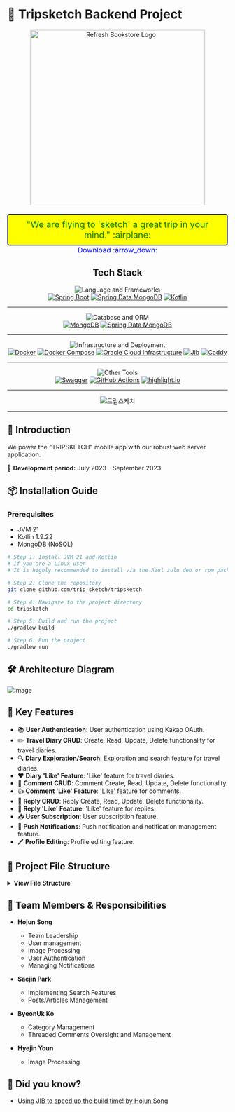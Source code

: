 # 🚀 Tripsketch Backend Project

<div align="center">
  <a href="https://refbook.kro.kr">
    <img src="https://github.com/trip-sketch/.github/assets/51044545/ac005d05-0968-4a77-9874-8e026f36254e" alt="Refresh Bookstore Logo" width="400">
  </a>

  <br>
  <span style="font-size: 20px; color: green; background-color: yellow; padding: 10px; border-radius: 5px; text-decoration: none; border: 2px solid black; display: inline-block; margin-top: 20px;">
    "We are flying to 'sketch' a great trip in your mind." :airplane: 
  </span>
  <br>
  <a href="https://m.onestore.co.kr/mobilepoc/apps/appsDetail.omp?prodId=0000771698" style="font-size: 16px; color: blue; text-decoration: none; margin-top: 10px;">
    Download :arrow_down: 
  </a>
</div>

<div align="center">


## Tech Stack
![Language and Frameworks](https://img.shields.io/badge/-Programming%20Languages%20and%20Frameworks-8A2BE2?style=for-the-badge&logo=appveyor&logoColor=white)<br>
[![Spring Boot](https://img.shields.io/badge/Spring_Boot-6DB33F?style=for-the-badge&logo=springboot&logoColor=white)](https://spring.io/projects/spring-boot)
[![Spring Data MongoDB](https://img.shields.io/badge/Spring_Data_MongoDB-47A248?style=for-the-badge&logo=spring&logoColor=white)](https://spring.io/projects/spring-data-mongodb)
[![Kotlin](https://img.shields.io/badge/Kotlin-7F52FF?style=for-the-badge&logo=kotlin&logoColor=white&labelColor=FF4081)](https://kotlinlang.org/)

<hr>

![Database and ORM](https://img.shields.io/badge/-Database%20and%20ORM-FF4500?style=for-the-badge&logo=mongodb&logoColor=white)<br>
[![MongoDB](https://img.shields.io/badge/MongoDB-47A248?style=for-the-badge&logo=mongodb&logoColor=white)](https://www.mongodb.com/)
[![Spring Data MongoDB](https://img.shields.io/badge/Spring_Data_MongoDB-47A248?style=for-the-badge&logo=spring&logoColor=white)](https://spring.io/projects/spring-data-mongodb)

<hr>

![Infrastructure and Deployment](https://img.shields.io/badge/-Infrastructure%20and%20Deployment-1E90FF?style=for-the-badge&logo=azure-devops&logoColor=white)<br>
[![Docker](https://img.shields.io/badge/Docker-2496ED?style=for-the-badge&logo=docker&logoColor=white)](https://www.docker.com/)
[![Docker Compose](https://img.shields.io/badge/Docker_Compose-2496ED?style=for-the-badge&logo=docker&logoColor=white)](https://docs.docker.com/compose/)
[![Oracle Cloud Infrastructure](https://img.shields.io/badge/Oracle_Cloud_Infrastructure-F80000?style=for-the-badge&logo=oracle&logoColor=white)](https://www.oracle.com/cloud/)
[![Jib](https://img.shields.io/badge/Jib-4285F4?style=for-the-badge&logo=google-container-optimized-os&logoColor=white)](https://github.com/GoogleContainerTools/jib)
[![Caddy](https://img.shields.io/badge/Caddy-00ADD8?style=for-the-badge&logo=caddy&logoColor=white)](https://caddyserver.com/)

<hr>

![Other Tools](https://img.shields.io/badge/-Other%20Tools-32CD32?style=for-the-badge&logo=nuget&logoColor=white)<br>
[![Swagger](https://img.shields.io/badge/Swagger-85EA2D?style=for-the-badge&logo=swagger&logoColor=white)](https://swagger.io/)
[![GitHub Actions](https://img.shields.io/badge/GitHub_Actions-2088FF?style=for-the-badge&logo=githubactions&logoColor=white)](https://github.com/features/actions)
[![highlight.io](https://img.shields.io/badge/highlight.io-9F9F9F?style=for-the-badge&logo=highlightdotio&logoColor=white)](https://highlight.io/)

<hr>

![트립스케치](https://github.com/seoyeon-00/tripsketch/assets/110542210/bb42bf65-9123-47aa-8f33-d1bd115f343d)

<hr>

<div align="left">

## 📜 Introduction

We power the "TRIPSKETCH" mobile app with our robust web server application.

📅 **Development period:** July 2023 - September 2023

## 📦 Installation Guide

### Prerequisites

- JVM 21
- Kotlin 1.9.22
- MongoDB (NoSQL)

```bash
# Step 1: Install JVM 21 and Kotlin
# If you are a Linux user
# It is highly recommended to install via the Azul zulu deb or rpm package manager

# Step 2: Clone the repository
git clone github.com/trip-sketch/tripsketch

# Step 4: Navigate to the project directory
cd tripsketch

# Step 5: Build and run the project
./gradlew build

# Step 6: Run the project
./gradlew run
```

## 🛠 Architecture Diagram
![image](https://github.com/trip-sketch/tripsketch/assets/51044545/799eccc7-6aa1-46fc-9fc1-e41cfe20cc24)

## 🌟 Key Features

- 📚 **User Authentication**: User authentication using Kakao OAuth.
- ✏️ **Travel Diary CRUD**: Create, Read, Update, Delete functionality for travel diaries.
- 🔍 **Diary Exploration/Search**: Exploration and search feature for travel diaries.
- ❤️ **Diary 'Like' Feature**: 'Like' feature for travel diaries.
- 💬 **Comment CRUD**: Comment Create, Read, Update, Delete functionality.
- 👍 **Comment 'Like' Feature**: 'Like' feature for comments.
- 📝 **Reply CRUD**: Reply Create, Read, Update, Delete functionality.
- 💖 **Reply 'Like' Feature**: 'Like' feature for replies.
- 📥 **User Subscription**: User subscription feature.
- 🔔 **Push Notifications**: Push notification and notification management feature.
- 🖊️ **Profile Editing**: Profile editing feature.


## 📂 Project File Structure
<details>
<summary><b>View File Structure</b></summary>

```
├── HELP.md
├── LICENSE
├── README.md
├── build.gradle.kts
├── docker
│   └── local.dockerfile
├── docker-compose.yml
├── gradle
│   └── wrapper
├── gradlew
├── gradlew.bat
├── output.txt
├── settings.gradle.kts
└── src
    └── main
        ├── kotlin
        │   └── kr
        │       └── kro
        │           ├── Application.kt
        │           └── tripsketch
        │               ├── auth
        │               ├── comment
        │               ├── commons
        │               ├── follow
        │               ├── notification
        │               ├── trip
        │               └── user
        └── resources
            ├── application.properties
            ├── banner.txt
            ├── logback.xml
            └── static
```

</details>

## 🤝 Team Members & Responsibilities

- **Hojun Song**

  - Team Leadership
  - User management
  - Image Processing
  - User Authentication
  - Managing Notifications

- **Saejin Park**

  - Implementing Search Features
  - Posts/Articles Management

- **ByeonUk Ko**

  - Category Management
  - Threaded Comments Oversight and Management

- **Hyejin Youn**
  - Image Processing
  
## :eyes:  Did you know? 

-  [Using JIB to speed up the build time! by Hojun Song](https://velog.io/@who_doctor/Spring-Boot-Using-JIB-to-speed-up-the-build-time)
